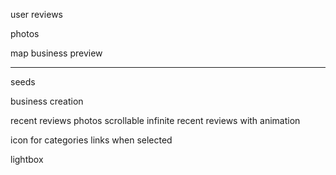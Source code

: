 user reviews

photos

map business preview

---

seeds

business creation

recent reviews photos
scrollable infinite recent reviews with animation

icon for categories links when selected

lightbox